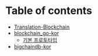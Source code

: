 # Table of contents

* [Translation-Blockchain](README.md)
* [blockchain\_go-kor](blockchain_go-kor/README.md)
  * [기본 프로토타입](blockchain_go-kor/basic-prototype.md)
* [bigchaindb-kor](bigchaindb-kor.md)

